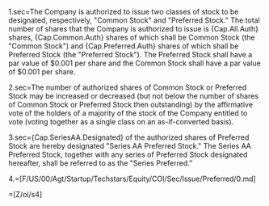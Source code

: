 1.sec=The Company is authorized to issue two classes of stock to be designated, respectively, "Common Stock" and "Preferred Stock."  The total number of shares that the Company is authorized to issue is {Cap.All.Auth} shares, {Cap.Common.Auth} shares of which shall be Common Stock (the "Common Stock") and {Cap.Preferred.Auth} shares of which shall be Preferred Stock (the "Preferred Stock").  The Preferred Stock shall have a par value of $0.001 per share and the Common Stock shall have a par value of $0.001 per share.

2.sec=The number of authorized shares of Common Stock or Preferred Stock may be increased or decreased (but not below the number of shares of Common Stock or Preferred Stock then outstanding) by the affirmative vote of the holders of a majority of the stock of the Company entitled to vote (voting together as a single class on an as-if-converted basis).

3.sec={Cap.SeriesAA.Designated} of the authorized shares of Preferred Stock are hereby designated "Series AA Preferred Stock."  The Series AA Preferred Stock, together with any series of Preferred Stock designated hereafter, shall be referred to as the "Series Preferred."

4.=[F/US/00/Agt/Startup/Techstars/Equity/COI/Sec/Issue/Preferred/0.md]

=[Z/ol/s4]